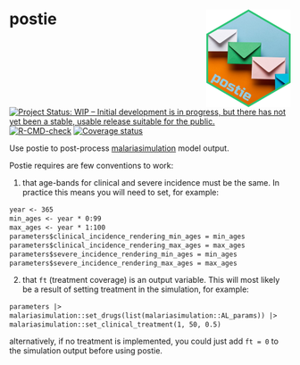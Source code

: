 
<!-- README.md is generated from README.Rmd. Please edit that file -->

# postie <img src="man/figures/Postie.png" align="right" width=30% height=30% />

<!-- badges: start -->

[![Project Status: WIP – Initial development is in progress, but there
has not yet been a stable, usable release suitable for the
public.](https://www.repostatus.org/badges/latest/wip.svg)](https://www.repostatus.org/#wip)
[![R-CMD-check](https://github.com/mrc-ide/postie/workflows/R-CMD-check/badge.svg)](https://github.com/mrc-ide/postie/actions)
[![Coverage
status](https://codecov.io/gh/mrc-ide/postie/branch/main/graph/badge.svg)](https://codecov.io/github/mrc-ide/postie)
<!-- badges: end -->

Use postie to post-process
[malariasimulation](https://mrc-ide.github.io/malariasimulation/) model
output.

Postie requires are few conventions to work:

1.  that age-bands for clinical and severe incidence must be the same.
    In practice this means you will need to set, for example:

<!-- -->

    year <- 365
    min_ages <- year * 0:99
    max_ages <- year * 1:100
    parameters$clinical_incidence_rendering_min_ages = min_ages
    parameters$clinical_incidence_rendering_max_ages = max_ages
    parameters$severe_incidence_rendering_min_ages = min_ages
    parameters$severe_incidence_rendering_max_ages = max_ages

2.  that `ft` (treatment coverage) is an output variable. This will most
    likely be a result of setting treatment in the simulation, for
    example:

<!-- -->

    parameters |>
    malariasimulation::set_drugs(list(malariasimulation::AL_params)) |>
    malariasimulation::set_clinical_treatment(1, 50, 0.5)

alternatively, if no treatment is implemented, you could just add
`ft = 0` to the simulation output before using postie.
